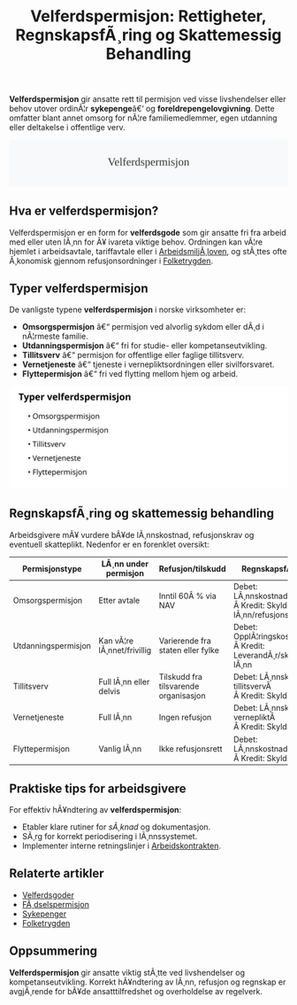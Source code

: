 ﻿---
title: "Velferdspermisjon: Rettigheter, RegnskapsfÃ¸ring og Skattemessig Behandling"
meta_title: "Velferdspermisjon: Rettigheter, RegnskapsfÃ¸ring og Skattemessig Behandling"
meta_description: '**Velferdspermisjon** gir ansatte rett til permisjon ved visse livshendelser eller behov utover ordinÃ¦r **sykepenge**â€‘ og **foreldrepengelovgivning**. Dette ...'
slug: velferdspermisjon
type: blog
layout: pages/single
---

**Velferdspermisjon** gir ansatte rett til permisjon ved visse livshendelser eller behov utover ordinÃ¦r **sykepenge**â€‘ og **foreldrepengelovgivning**. Dette omfatter blant annet omsorg for nÃ¦re familiemedlemmer, egen utdanning eller deltakelse i offentlige verv.

![Velferdspermisjon](velferdspermisjon-image.svg)

## Hva er velferdspermisjon?

Velferdspermisjon er en form for **velferdsgode** som gir ansatte fri fra arbeid med eller uten lÃ¸nn for Ã¥ ivareta viktige behov. Ordningen kan vÃ¦re hjemlet i arbeidsavtale, tariffavtale eller i [ArbeidsmiljÃ¸loven](/blogs/regnskap/hva-er-arbeidsforholdstype "Hva er Arbeidsforholdstype? Lover, Plikter og Rettigheter i Norsk Arbeidsliv"), og stÃ¸ttes ofte Ã¸konomisk gjennom refusjonsordninger i [Folketrygden](/blogs/regnskap/hva-er-folketrygden "Hva er Folketrygden? Struktur og Ytelser").

## Typer velferdspermisjon

De vanligste typene **velferdspermisjon** i norske virksomheter er:

* **Omsorgspermisjon** â€“ permisjon ved alvorlig sykdom eller dÃ¸d i nÃ¦rmeste familie.
* **Utdanningspermisjon** â€“ fri for studie- eller kompetanseutvikling.
* **Tillitsverv** â€“ permisjon for offentlige eller faglige tillitsverv.
* **Vernetjeneste** â€“ tjeneste i vernepliktsordningen eller sivilforsvaret.
* **Flyttepermisjon** â€“ fri ved flytting mellom hjem og arbeid.

![Typer velferdspermisjon](velferdspermisjon-typer.svg)

## RegnskapsfÃ¸ring og skattemessig behandling

Arbeidsgivere mÃ¥ vurdere bÃ¥de lÃ¸nnskostnad, refusjonskrav og eventuell skatteplikt. Nedenfor er en forenklet oversikt:

| **Permisjonstype**      | **LÃ¸nn under permisjon** | **Refusjon/tilskudd**           | **RegnskapsfÃ¸ring**                                 |
|-------------------------|--------------------------|---------------------------------|-----------------------------------------------------|
| Omsorgspermisjon        | Etter avtale             | Inntil 60Â % via NAV             | Debet: LÃ¸nnskostnadÂ <br>Â Kredit: Skyldig lÃ¸nn/refusjonsfordring |
| Utdanningspermisjon     | Kan vÃ¦re lÃ¸nnet/frivillig| Varierende fra staten eller fylke| Debet: OpplÃ¦ringskostnadÂ <br>Â Kredit: LeverandÃ¸r/skyldig lÃ¸nn |
| Tillitsverv             | Full lÃ¸nn eller delvis   | Tilskudd fra tilsvarende organisasjon | Debet: LÃ¸nnskostnad tillitsvervÂ <br>Â Kredit: Skyldig lÃ¸nn |
| Vernetjeneste           | Full lÃ¸nn                | Ingen refusjon                  | Debet: LÃ¸nnskostnad vernepliktÂ <br>Â Kredit: Skyldig lÃ¸nn |
| Flyttepermisjon         | Vanlig lÃ¸nn              | Ikke refusjonsrett             | Debet: LÃ¸nnskostnadÂ <br>Â Kredit: Skyldig lÃ¸nn |

## Praktiske tips for arbeidsgivere

For effektiv hÃ¥ndtering av **velferdspermisjon**:

* Etabler klare rutiner for _sÃ¸knad_ og dokumentasjon.
* SÃ¸rg for korrekt periodisering i lÃ¸nnssystemet.
* Implementer interne retningslinjer i [Arbeidskontrakten](/blogs/regnskap/arbeidskontrakten "Arbeidskontrakten â€“ Roller og Ansvar i Norsk Arbeidsliv og Regnskap").

## Relaterte artikler

* [Velferdsgoder](/blogs/regnskap/velferdsgoder "Velferdsgoder i Norsk Regnskap: Oversikt over Ansattfordeler og RegnskapsfÃ¸ring")
* [FÃ¸dselspermisjon](/blogs/regnskap/fodselspermisjon "FÃ¸dselspermisjon â€“ Guide til foreldrepenger og regnskapsfÃ¸ring i Norge")
* [Sykepenger](/blogs/regnskap/hva-er-sykepenger "Hva er Sykepenger? Arbeidsgiverperiode, NAV-refusjon og RegnskapsfÃ¸ring")
* [Folketrygden](/blogs/regnskap/hva-er-folketrygden "Hva er Folketrygden? Struktur og Ytelser")

## Oppsummering

**Velferdspermisjon** gir ansatte viktig stÃ¸tte ved livshendelser og kompetanseutvikling. Korrekt hÃ¥ndtering av lÃ¸nn, refusjon og regnskap er avgjÃ¸rende for bÃ¥de ansatttilfredshet og overholdelse av regelverk.
